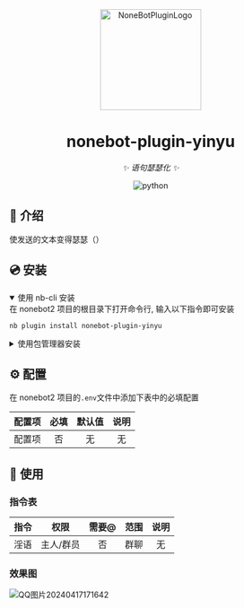 <div align="center">
  <a href="https://v2.nonebot.dev/store"><img src="https://github.com/A-kirami/nonebot-plugin-template/blob/resources/nbp_logo.png" width="180" height="180" alt="NoneBotPluginLogo"></a>
  <br>
</div>

<div align="center">

# nonebot-plugin-yinyu

_✨ 语句瑟瑟化 ✨_


<img src="https://img.shields.io/badge/python-3.8+-blue.svg" alt="python">

</div>


## 📖 介绍

使发送的文本变得瑟瑟（）

## 💿 安装

<details open>
<summary>使用 nb-cli 安装</summary>
在 nonebot2 项目的根目录下打开命令行, 输入以下指令即可安装

    nb plugin install nonebot-plugin-yinyu

</details>

<details>
<summary>使用包管理器安装</summary>
在 nonebot2 项目的插件目录下, 打开命令行, 根据你使用的包管理器, 输入相应的安装命令

<summary>pip</summary>

    pip install nonebot-plugin-yinyu
    
打开 nonebot2 项目根目录下的 `pyproject.toml` 文件, 在 `[tool.nonebot]` 部分追加写入

    plugins = ["nonebot_plugin_yinyu"]
    
</details>



## ⚙️ 配置

在 nonebot2 项目的`.env`文件中添加下表中的必填配置

| 配置项 | 必填 | 默认值 | 说明 |
|:-----:|:----:|:----:|:----:|
| 配置项 | 否 | 无 | 无 |

## 🎉 使用
### 指令表
| 指令 | 权限 | 需要@ | 范围 | 说明 |
|:-----:|:----:|:----:|:----:|:----:|
| 淫语 | 主人/群员| 否 | 群聊 | 无 |
### 效果图
![QQ图片20240417171642](https://github.com/shi-yingyingjiang/nonebot-plugin-yinyu/assets/136897416/8e4a83ad-8c0c-4968-95a8-877bee0a3a4a)
